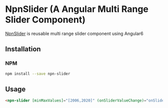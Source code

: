 # NpnSlider (A Angular Multi Range Slider Component)

[NpnSlider](https://npnm.github.io/AngularSlider/index.html) is reusable multi range slider component using Angular6

## Installation
### NPM
```sh
npm install --save npn-slider
```

## Usage

```html
<npn-slider [minMaxValues]="[2006,2020]" (onSliderValueChange)="onSliderChange($event)"></npn-slider>
```


